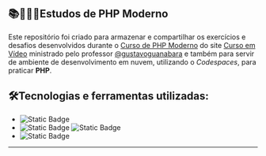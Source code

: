 ## 📚🧑🏻‍💻Estudos de PHP Moderno

Este repositório foi criado para armazenar e compartilhar os exercícios e desafios desenvolvidos durante o [Curso de PHP Moderno](https://www.cursoemvideo.com/curso/curso-de-php-moderno-modulo-01/) do site [Curso em Vídeo](https://www.cursoemvideo.com/) ministrado pelo professor [@gustavoguanabara](https://github.com/gustavoguanabara) e também para servir de ambiente de desenvolvimento em nuvem, utilizando o *Codespaces*, para praticar **PHP**.

## 🛠️Tecnologias e ferramentas utilizadas:

- ![Static Badge](https://img.shields.io/badge/PHP-777BB4?style=plastic&logo=PHP&logoColor=white)
- ![Static Badge](https://img.shields.io/badge/Git-F05032?style=plastic&logo=git&logoColor=white) ![Static Badge](https://img.shields.io/badge/GitHub-181717?style=plastic&logo=github&logoColor=white)
- ![Static Badge](https://custom-icon-badges.demolab.com/badge/Visual%20Studio%20Code-0098FF?style=plastic&logo=vscode-logo-icon-alt)

---
